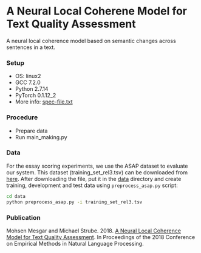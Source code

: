 # A Neural Local Coherene Model for Text Quality Assessment #

A neural local coherence model based on semantic changes across sentences in a text. 

### Setup ###
* OS: linux2
* GCC 7.2.0
* Python 2.7.14 
* PyTorch 0.1.12_2
* More info: [spec-file.txt](https://github.com/MMesgar/neural_coherence_model/blob/master/spec-file.txt)

### Procedure ###
* Prepare data
* Run main_making.py

### Data ###

For the essay scoring experiments, we use the ASAP dataset to evaluate our system. This dataset (training_set_rel3.tsv) can be downloaded from [here](https://www.kaggle.com/c/asap-aes/data). After downloading the file, put it in the [data](https://github.com/MMesgar/neural_coherence_model/tree/master/data) directory and create training, development and test data using ```preprocess_asap.py``` script:

```bash
cd data
python preprocess_asap.py -i training_set_rel3.tsv
```

### Publication ###

Mohsen Mesgar and Michael Strube. 2018. [A Neural Local Coherence Model for Text Quality Assessment](http://aclweb.org/anthology/D18-1464). In Proceedings of the 2018 Conference on Empirical Methods in Natural Language Processing. 
